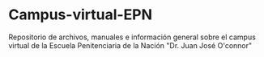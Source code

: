 # Campus-virtual-EPN
 Repositorio de archivos, manuales e información general sobre el campus virtual de la Escuela Penitenciaria de la Nación "Dr. Juan José O'connor"
